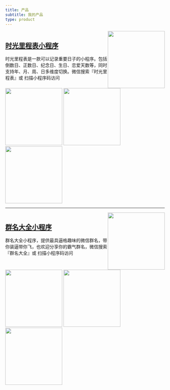 ```yaml
---
title: 产品
subtitle: 我的产品
type: product
---
```


<div style="display: flex; justify-content: space-between;">
  <div class="product-intro-left">
    <h2><a href="/post/1be3071d.html">时光里程表小程序</a></h2><p>时光里程表是一款可以记录重要日子的小程序。包括倒数日、正数日、纪念日、生日、恋爱天数等，同时支持年、月、周、日多维度切换。微信搜索『时光里程表』或 扫描小程序码访问</p></div>
  <div>
    <img src="https://tva1.sinaimg.cn/large/008i3skNgy1gynquz4rdnj309k09kmxa.jpg" width="180" />
  </div>
</div>

<div class="photos-row">
  <img src="https://tva1.sinaimg.cn/large/e6c9d24egy1gzybr8xv6ij20n01aoq4k.jpg" width="180" />
  <img src="https://tva1.sinaimg.cn/large/e6c9d24egy1gzybr8ks9dj20n01at75p.jpg" width="180" />
  <img src="https://tva1.sinaimg.cn/large/e6c9d24egy1gzybr81zafj20n01bd40n.jpg" width="180" />
</div>

<hr/>

<div style="display: flex; justify-content: space-between;">
  <div class="product-intro-left">
    <h2><a href="/post/e265e1ee.html">群名大全小程序</a></h2><p>群名大全小程序，提供最具逼格趣味的微信群名，带你装逼带你飞，也欢迎分享你的霸气群名，微信搜索『群名大全』或 扫描小程序码访问</p></div>
  <div>
    <img src="https://tva1.sinaimg.cn/large/e6c9d24egy1gzybvcc9xsj2076076749.jpg" width="180" />
  </div>
</div>

<div class="photos-row">
  <img src="https://tva1.sinaimg.cn/large/e6c9d24egy1gzybra1lyij20n01au3zo.jpg" width="180" />
  <img src="https://tva1.sinaimg.cn/large/e6c9d24egy1gzybr9pqndj20n01al3zo.jpg" width="180" />
  <img src="https://tva1.sinaimg.cn/large/e6c9d24egy1gzybr99u30j20n01ajq3g.jpg" width="180" />
</div>